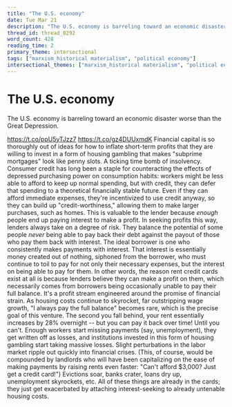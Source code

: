 ```yaml
---
title: "The U.S. economy"
date: Tue Mar 21
description: "The U.S. economy is barreling toward an economic disaster worse than the Great Depression."
thread_id: thread_0292
word_count: 428
reading_time: 2
primary_theme: intersectional
tags: ["marxism_historical materialism", "political economy"]
intersectional_themes: ["marxism_historical materialism", "political economy"]
---
```


# The U.S. economy

The U.S. economy is barreling toward an economic disaster worse than the Great Depression.

https://t.co/ppU5yTJzz7 https://t.co/gz4DUUxmdK Financial capital is so thoroughly out of ideas for how to inflate short-term profits that they are willing to invest in a form of housing gambling that makes "subprime mortgages" look like penny slots. A ticking time bomb of insolvency. Consumer credit has long been a staple for counteracting the effects of depressed purchasing power on consumption habits: workers might be less able to afford to keep up normal spending, but with credit, they can defer that spending to a theoretical financially stable future. Even if they can afford immediate expenses, they're incentivized to use credit anyway, so they can build up "credit-worthiness," allowing them to make larger purchases, such as homes. This is valuable to the lender because *enough* people end up paying interest to make a profit. In seeking profits this way, lenders always take on a degree of risk. They balance the potential of some people *never* being able to pay back their debt against the payout of those who pay them back with interest. The ideal borrower is one who consistently makes payments with interest. That interest is essentially money created out of nothing, siphoned from the borrower, who must continue to toil to pay for not only their necessary expenses, but the interest on being able to pay for them. In other words, the reason rent credit cards exist at all is because lenders believe they can make a profit on them, which necessarily comes from borrowers being occasionally unable to pay their full balance. It's a profit stream engineered around the promise of financial strain. As housing costs continue to skyrocket, far outstripping wage growth, "I always pay the full balance" becomes rare, which is the precise goal of this venture. The second you fall behind, your rent essentially increases by 28% overnight -- but you can pay it back over time! Until you can't. Enough workers start missing payments (say, unemployment), they get written off as losses, and institutions invested in this form of housing gambling start taking massive losses. Slight perturbations in the labor market ripple out quickly into financial crises. (This, of course, would be compounded by landlords who will have been capitalizing on the ease of making payments by raising rents even faster: "Can't afford $3,000? Just get a credit card!") Evictions soar, banks crater, loans dry up, unemployment skyrockets, etc. All of these things are already in the cards; they just get exacerbated by attaching interest-seeking to already untenable housing costs.